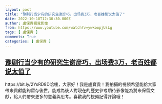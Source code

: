 ```yaml
---
layout: post
title: "豫剧行当少有的研究生谢彦巧，出场费3万，老百姓都说太值了"
date: 2022-10-18T12:30:30.000Z
author: 盧保貴視覺影像
from: https://www.youtube.com/watch?v=ywkoopjUsLg
tags: [ 盧保貴 ]
comments: True
categories: [ 盧保貴 ]
---
```

<!--1666096230000-->
[豫剧行当少有的研究生谢彦巧，出场费3万，老百姓都说太值了](https://www.youtube.com/watch?v=ywkoopjUsLg)
------

<div>
https://bit.ly/2YsRD8D哈嘍，大家好！我是盧寶貴！我拍攝的視頻希望能給大家帶來貢獻能夠留存後世，能成為後人對現在的歷史參考期待影像能為將來保留文獻，給人們帶來更多的意義與思考。喜歡我的視頻記得評論哦！
</div>
